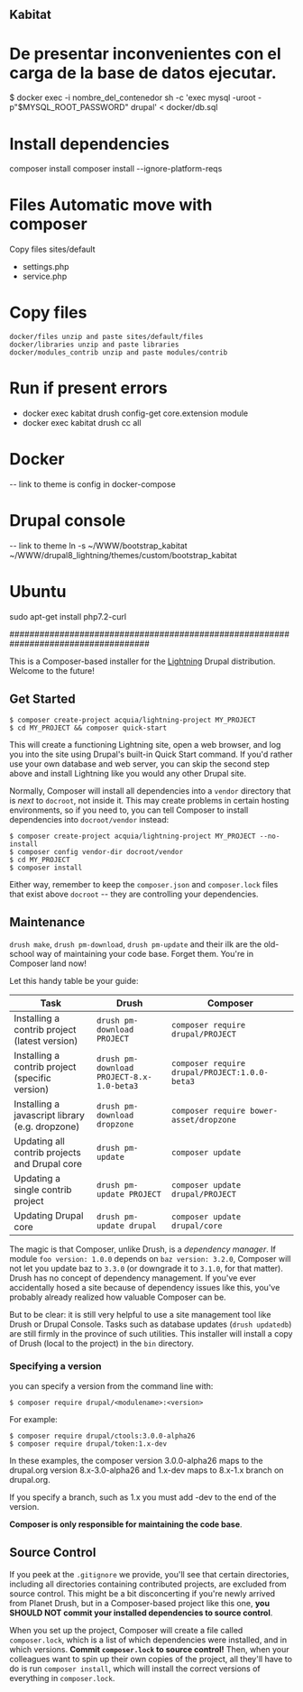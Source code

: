 ## Kabitat

# De presentar inconvenientes con el carga de la base de datos ejecutar.
$ docker exec -i nombre_del_contenedor sh -c 'exec mysql -uroot -p"$MYSQL_ROOT_PASSWORD" drupal' < docker/db.sql

# Install dependencies
composer install
composer install --ignore-platform-reqs

# Files Automatic move with composer

Copy files sites/default 

- settings.php
- service.php


# Copy files
    docker/files unzip and paste sites/default/files
    docker/libraries unzip and paste libraries
    docker/modules_contrib unzip and paste modules/contrib


# Run if present errors

- docker exec kabitat drush config-get core.extension module
- docker exec kabitat drush cc all


# Docker
-- link to theme is config in docker-compose

# Drupal console 
-- link to theme 
    ln -s ~/WWW/bootstrap_kabitat  ~/WWW/drupal8_lightning/themes/custom/bootstrap_kabitat  

# Ubuntu 
sudo apt-get install php7.2-curl


####################################################################################


This is a Composer-based installer for the [Lightning](https://www.drupal.org/project/lightning) Drupal distribution. Welcome to the future!

## Get Started

```
$ composer create-project acquia/lightning-project MY_PROJECT
$ cd MY_PROJECT && composer quick-start
```

This will create a functioning Lightning site, open a web browser, and log you
into the site using Drupal's built-in Quick Start command. If you'd rather use
your own database and web server, you can skip the second step above and install
Lightning like you would any other Drupal site.

Normally, Composer will install all dependencies into a `vendor` directory that
is *next* to `docroot`, not inside it. This may create problems in certain
hosting environments, so if you need to, you can tell Composer to install
dependencies into `docroot/vendor` instead:

```
$ composer create-project acquia/lightning-project MY_PROJECT --no-install
$ composer config vendor-dir docroot/vendor
$ cd MY_PROJECT
$ composer install
```

Either way, remember to keep the `composer.json` and `composer.lock` files that exist above `docroot` -- they are controlling your dependencies.

## Maintenance
`drush make`, `drush pm-download`, `drush pm-update` and their ilk are the old-school way of maintaining your code base. Forget them. You're in Composer land now!

Let this handy table be your guide:

| Task                                            | Drush                                         | Composer                                          |
|-------------------------------------------------|-----------------------------------------------|---------------------------------------------------|
| Installing a contrib project (latest version)   | ```drush pm-download PROJECT```               | ```composer require drupal/PROJECT```             |
| Installing a contrib project (specific version) | ```drush pm-download PROJECT-8.x-1.0-beta3``` | ```composer require drupal/PROJECT:1.0.0-beta3``` |
| Installing a javascript library (e.g. dropzone) | ```drush pm-download dropzone```              | ```composer require bower-asset/dropzone```       |
| Updating all contrib projects and Drupal core   | ```drush pm-update```                         | ```composer update```                             |
| Updating a single contrib project               | ```drush pm-update PROJECT```                 | ```composer update drupal/PROJECT```              |
| Updating Drupal core                            | ```drush pm-update drupal```                  | ```composer update drupal/core```                 |

The magic is that Composer, unlike Drush, is a *dependency manager*. If module ```foo version: 1.0.0``` depends on ```baz version: 3.2.0```, Composer will not let you update baz to ```3.3.0``` (or downgrade it to ```3.1.0```, for that matter). Drush has no concept of dependency management. If you've ever accidentally hosed a site because of dependency issues like this, you've probably already realized how valuable Composer can be.

But to be clear: it is still very helpful to use a site management tool like Drush or Drupal Console. Tasks such as database updates (```drush updatedb```) are still firmly in the province of such utilities. This installer will install a copy of Drush (local to the project) in the ```bin``` directory.

### Specifying a version
you can specify a version from the command line with:

    $ composer require drupal/<modulename>:<version> 

For example:

    $ composer require drupal/ctools:3.0.0-alpha26
    $ composer require drupal/token:1.x-dev 

In these examples, the composer version 3.0.0-alpha26 maps to the drupal.org version 8.x-3.0-alpha26 and 1.x-dev maps to 8.x-1.x branch on drupal.org.

If you specify a branch, such as 1.x you must add -dev to the end of the version.

**Composer is only responsible for maintaining the code base**.

## Source Control
If you peek at the ```.gitignore``` we provide, you'll see that certain directories, including all directories containing contributed projects, are excluded from source control. This might be a bit disconcerting if you're newly arrived from Planet Drush, but in a Composer-based project like this one, **you SHOULD NOT commit your installed dependencies to source control**.

When you set up the project, Composer will create a file called ```composer.lock```, which is a list of which dependencies were installed, and in which versions. **Commit ```composer.lock``` to source control!** Then, when your colleagues want to spin up their own copies of the project, all they'll have to do is run ```composer install```, which will install the correct versions of everything in ```composer.lock```.
